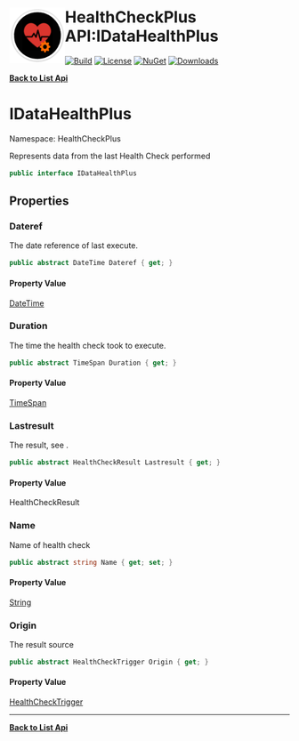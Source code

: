 # <img align="left" width="100" height="100" src="../images/icon.png">HealthCheckPlus API:IDataHealthPlus 

[![Build](https://github.com/FRACerqueira/HealthCheckPlus/workflows/Build/badge.svg)](https://github.com/FRACerqueira/HealthCheckPlus/actions/workflows/build.yml)
[![License](https://img.shields.io/badge/License-MIT-brightgreen.svg)](https://github.com/FRACerqueira/HealthCheckPlus/blob/master/LICENSE)
[![NuGet](https://img.shields.io/nuget/v/HealthCheckPlus)](https://www.nuget.org/packages/HealthCheckPlus/)
[![Downloads](https://img.shields.io/nuget/dt/HealthCheckPlus)](https://www.nuget.org/packages/HealthCheckPlus/)

[**Back to List Api**](./apis.md)

# IDataHealthPlus

Namespace: HealthCheckPlus

Represents data from the last Health Check performed

```csharp
public interface IDataHealthPlus
```

## Properties

### <a id="properties-dateref"/>**Dateref**

The date reference of last execute.

```csharp
public abstract DateTime Dateref { get; }
```

#### Property Value

[DateTime](https://docs.microsoft.com/en-us/dotnet/api/system.datetime)<br>

### <a id="properties-duration"/>**Duration**

The time the health check took to execute.

```csharp
public abstract TimeSpan Duration { get; }
```

#### Property Value

[TimeSpan](https://docs.microsoft.com/en-us/dotnet/api/system.timespan)<br>

### <a id="properties-lastresult"/>**Lastresult**

The result, see .

```csharp
public abstract HealthCheckResult Lastresult { get; }
```

#### Property Value

HealthCheckResult<br>

### <a id="properties-name"/>**Name**

Name of health check

```csharp
public abstract string Name { get; set; }
```

#### Property Value

[String](https://docs.microsoft.com/en-us/dotnet/api/system.string)<br>

### <a id="properties-origin"/>**Origin**

The result source

```csharp
public abstract HealthCheckTrigger Origin { get; }
```

#### Property Value

[HealthCheckTrigger](./healthcheckplus.healthchecktrigger.md)<br>


- - -
[**Back to List Api**](./apis.md)
